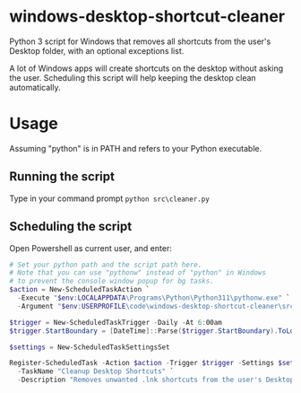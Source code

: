 # windows-desktop-shortcut-cleaner
Python 3 script for Windows that removes all shortcuts from the user's Desktop folder, with an optional exceptions list.

A lot of Windows apps will create shortcuts on the desktop without asking the user. Scheduling this script will help keeping the desktop clean automatically.

# Usage
Assuming "python" is in PATH and refers to your Python executable.

## Running the script
Type in your command prompt
`python src\cleaner.py`

## Scheduling the script
Open Powershell as current user, and enter:
```ps1
# Set your python path and the script path here.
# Note that you can use "pythonw" instead of "python" in Windows
# to prevent the console window popup for bg tasks.
$action = New-ScheduledTaskAction `
  -Execute "$env:LOCALAPPDATA\Programs\Python\Python311\pythonw.exe" `
  -Argument "$env:USERPROFILE\code\windows-desktop-shortcut-cleaner\src\cleaner.py"

$trigger = New-ScheduledTaskTrigger -Daily -At 6:00am
$trigger.StartBoundary = [DateTime]::Parse($trigger.StartBoundary).ToLocalTime().ToString("s")

$settings = New-ScheduledTaskSettingsSet

Register-ScheduledTask -Action $action -Trigger $trigger -Settings $settings `
  -TaskName "Cleanup Desktop Shortcuts" `
  -Description "Removes unwanted .lnk shortcuts from the user's Desktop folder."
```
